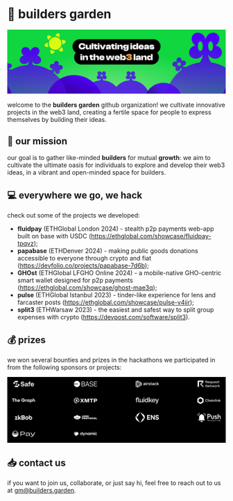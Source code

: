 # 🌳 builders garden

![builders garden cover](https://raw.githubusercontent.com/builders-garden/.github/main/images/cover.png)

welcome to the **builders garden** github organization! we cultivate innovative projects in the web3 land, creating a fertile space for people to express themselves by building their ideas.

## 🚀 our mission

our goal is to gather like-minded **builders** for mutual **growth**: we aim to cultivate the ultimate oasis for individuals to explore and develop their web3 ideas, in a vibrant and open-minded space for builders.

## 💻 everywhere we go, we hack

check out some of the projects we developed:
- **fluidpay** (ETHGlobal London 2024) - stealth p2p payments web-app built on base with USDC (https://ethglobal.com/showcase/fluidpay-tpqvz);
- **papabase** (ETHDenver 2024) - making public goods donations accessible to everyone through crypto and fiat (https://devfolio.co/projects/papabase-7d6b);
- **GHOst** (ETHGlobal LFGHO Online 2024) - a mobile-native GHO-centric smart wallet designed for p2p payments (https://ethglobal.com/showcase/ghost-mae3q);
- **pulse** (ETHGlobal Istanbul 2023) - tinder-like experience for lens and farcaster posts (https://ethglobal.com/showcase/pulse-v4iir);
- **split3** (ETHWarsaw 2023) - the easiest and safest way to split group expenses with crypto (https://devpost.com/software/split3).

## 💰 prizes

we won several bounties and prizes in the hackathons we participated in from the following sponsors or projects:

![builders garden bounties](https://raw.githubusercontent.com/builders-garden/.github/main/images/bounties.png)

## 📥 contact us

if you want to join us, collaborate, or just say hi, feel free to reach out to us at [gm@builders.garden](mailto:gm@builders.garden).